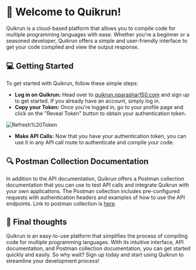 # 🚀 Welcome to Quikrun!

Quikrun is a cloud-based platform that allows you to compile code for multiple programming languages with ease. Whether you're a beginner or a seasoned developer, Quikrun offers a simple and user-friendly interface to get your code compiled and view the output response.

## 💻 Getting Started

To get started with Quikrun, follow these simple steps:

- **Log in on Quikrun:** Head over to [quikrun.nparashar150.com](https://quikrun.nparashar150.com/) and sign up to get started. If you already have an account, simply log in.
- **Copy your Token:** Once you're logged in, go to your profile page and click on the "Reveal Token" button to obtain your authentication token.
    

<img src="https://content.pstmn.io/f7c33874-80b6-4330-bac2-250a7c4637b0/U2NyZWVuc2hvdCAyMDIzLTAzLTEzIGF0IDEyLjUxLjAyIEFNLnBuZw==" alt="Refresh%20Token">

- **Make API Calls:** Now that you have your authentication token, you can use it in any API call route to authenticate and compile your code.
    

## 🔍 Postman Collection Documentation

In addition to the API documentation, Quikrun offers a Postman collection documentation that you can use to test API calls and integrate Quikrun with your own applications. The Postman collection includes pre-configured requests with authentication headers and examples of how to use the API endpoints.
Link to postman collection is [here](https://documenter.getpostman.com/view/15950579/2s93JtR4SJ).

## 🎉 Final thoughts

Quikrun is an easy-to-use platform that simplifies the process of compiling code for multiple programming languages. With its intuitive interface, API documentation, and Postman collection documentation, you can get started quickly and easily. So why wait? Sign up today and start using Quikrun to streamline your development process!
